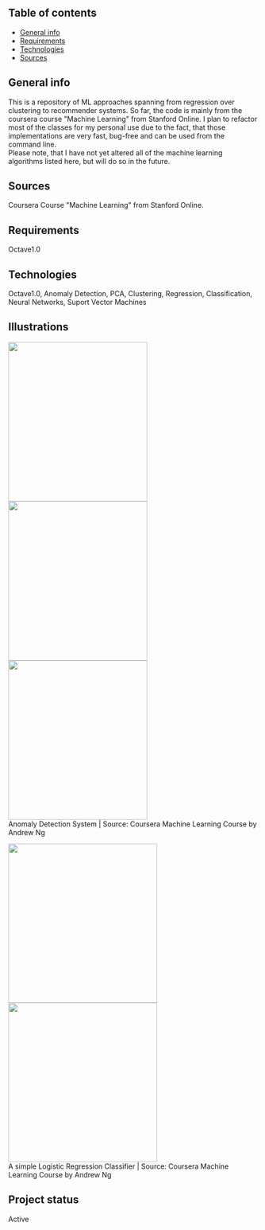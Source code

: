 ## Table of contents
* [General info](#general-info)
* [Requirements](#requirements)
* [Technologies](#technologies)
* [Sources](#sources)


## General info
This is a repository of ML approaches spanning from regression over clustering to recommender systems. So far, the code is mainly from the coursera course "Machine Learning" from Stanford Online. I plan to refactor most of the classes for my personal use due to the fact, that those implementations are very fast, bug-free and can be used from the command line. <br>
Please note, that I have not yet altered all of the machine learning algorithms listed here, but will do so in the future.

## Sources
Coursera Course "Machine Learning" from Stanford Online.

## Requirements
Octave1.0

## Technologies <br>
Octave1.0, Anomaly Detection, PCA, Clustering, Regression, Classification, Neural Networks, Suport Vector Machines

## Illustrations <br>
<img src="https://user-images.githubusercontent.com/78420756/109415055-aee23080-79b6-11eb-9771-ba229d9336ca.PNG" width="280" height="320"> <img src="https://user-images.githubusercontent.com/78420756/109415057-b30e4e00-79b6-11eb-8323-882d08549520.PNG" width="280" height="320"> <img src="https://user-images.githubusercontent.com/78420756/109415058-b4d81180-79b6-11eb-92ae-c86ab772732d.PNG" width="280" height="320"> <br>
Anomaly Detection System | Source: Coursera Machine Learning Course by Andrew Ng <p>
  
<img src="https://user-images.githubusercontent.com/78420756/109415061-b73a6b80-79b6-11eb-9bbe-2e7d26d905ea.PNG" width="300" height="320"> <img src="https://user-images.githubusercontent.com/78420756/109415062-b86b9880-79b6-11eb-85cd-933a21153a1e.PNG" width="300" height="320"> <br>
A simple Logistic Regression Classifier | Source: Coursera Machine Learning Course by Andrew Ng


## Project status <br>
Active

